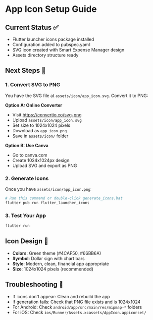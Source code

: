 # App Icon Setup Guide

## Current Status ✅
- Flutter launcher icons package installed
- Configuration added to pubspec.yaml
- SVG icon created with Smart Expense Manager design
- Assets directory structure ready

## Next Steps 🚀

### 1. Convert SVG to PNG
You have the SVG file at `assets/icon/app_icon.svg`. Convert it to PNG:

**Option A: Online Converter**
- Visit https://convertio.co/svg-png
- Upload `assets/icon/app_icon.svg`
- Set size to 1024x1024 pixels
- Download as `app_icon.png`
- Save in `assets/icon/` folder

**Option B: Use Canva**
- Go to canva.com
- Create 1024x1024px design
- Upload SVG and export as PNG

### 2. Generate Icons
Once you have `assets/icon/app_icon.png`:

```bash
# Run this command or double-click generate_icons.bat
flutter pub run flutter_launcher_icons
```

### 3. Test Your App
```bash
flutter run
```

## Icon Design 🎨
- **Colors**: Green theme (#4CAF50, #66BB6A)
- **Symbol**: Dollar sign with chart bars
- **Style**: Modern, clean, financial app appropriate
- **Size**: 1024x1024 pixels (recommended)

## Troubleshooting 🔧
- If icons don't appear: Clean and rebuild the app
- If generation fails: Check that PNG file exists and is 1024x1024
- For Android: Check `android/app/src/main/res/mipmap-*` folders
- For iOS: Check `ios/Runner/Assets.xcassets/AppIcon.appiconset/`

